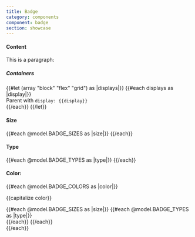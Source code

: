 ```yaml
---
title: Badge
category: components
component: badge
section: showcase
---
```



<section data-test-percy data-section="showcase">
  
  <h4 class="dummy-h4">Content</h4>
  <div class="dummy-badge-base-sample">
    <Hds::Badge @text="Only text" />
    <Hds::Badge @icon="activity" @text="Text + icon" />
    <Hds::Badge @icon="activity" @text="Only icon" @isIconOnly={{true}} />
    <div class="dummy-badge-max-width-container">
      <Hds::Badge @icon="activity" @text="This is a very long text that should go on two lines" />
    </div>
  </div>
  <div class="dummy-badge-base-sample">
    <p>This is a paragraph:
      <Hds::Badge @icon="activity" @text="Lorem ipsum" /></p>
  </div>

  <h5 class="dummy-h5">Containers</h5>
  <div class="dummy-badge-containers">
    {{#let (array "block" "flex" "grid") as |displays|}}
      {{#each displays as |display|}}
        <div>
          <span class="dummy-text-small">Parent with <code class="dummy-code">display: {{display}}</code></span>
          <br />
          <div class="dummy-badge-containers__{{display}}">
            <Hds::Badge @text="Only text" /><Hds::Badge @icon="activity" @text="Text + icon" /><Hds::Badge
              @icon="activity"
              @text="Only icon"
              @isIconOnly={{true}}
            />
          </div>
        </div>
      {{/each}}
    {{/let}}
  </div>

  <h4 class="dummy-h4">Size</h4>
  <div class="dummy-badge-base-sample">
    {{#each @model.BADGE_SIZES as |size|}}
      <Hds::Badge @icon="activity" @text={{capitalize size}} @size={{size}} />
    {{/each}}
  </div>

  <h4 class="dummy-h4">Type</h4>
  <div class="dummy-badge-base-sample">
    {{#each @model.BADGE_TYPES as |type|}}
      <Hds::Badge @icon="activity" @text={{capitalize type}} @type={{type}} />
    {{/each}}
  </div>

  <h4 class="dummy-h4">Color:</h4>
  {{#each @model.BADGE_COLORS as |color|}}
    <p class="dummy-h6">{{capitalize color}}</p>
    <div class="dummy-badge-color-grid">
      {{#each @model.BADGE_SIZES as |size|}}
        {{#each @model.BADGE_TYPES as |type|}}
          <div
            class="dummy-badge-base-sample dummy-badge-base-sample--type-{{type}}
              dummy-badge-base-sample--color-{{color}}"
          >
            <Hds::Badge @icon="activity" @text="Lorem ipsum" @size={{size}} @type={{type}} @color={{color}} />
            <Hds::Badge @text="Lorem ipsum" @size={{size}} @type={{type}} @color={{color}} />
            <Hds::Badge
              @icon="activity"
              @text="Lorem Ipsum"
              @size={{size}}
              @type={{type}}
              @color={{color}}
              @isIconOnly={{true}}
            />
          </div>
        {{/each}}
      {{/each}}
    </div>
  {{/each}}
</section>
